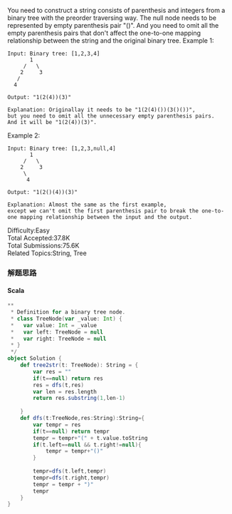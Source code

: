 You need to construct a string consists of parenthesis and integers from a binary tree with the preorder traversing way.
The null node needs to be represented by empty parenthesis pair "()". And you need to omit all the empty parenthesis pairs that don't affect the one-to-one mapping relationship between the string and the original binary tree.
Example 1:
```
Input: Binary tree: [1,2,3,4]
       1
     /   \
    2     3
   /    
  4     

Output: "1(2(4))(3)"

Explanation: Originallay it needs to be "1(2(4)())(3()())", 
but you need to omit all the unnecessary empty parenthesis pairs. 
And it will be "1(2(4))(3)".
```
Example 2:
```
Input: Binary tree: [1,2,3,null,4]
       1
     /   \
    2     3
     \  
      4 

Output: "1(2()(4))(3)"

Explanation: Almost the same as the first example, 
except we can't omit the first parenthesis pair to break the one-to-one mapping relationship between the input and the output.
```

Difficulty:Easy  
Total Accepted:37.8K  
Total Submissions:75.6K  
Related Topics:String,  Tree

### 解题思路
#### Scala
```scala
**
 * Definition for a binary tree node.
 * class TreeNode(var _value: Int) {
 *   var value: Int = _value
 *   var left: TreeNode = null
 *   var right: TreeNode = null
 * }
 */
object Solution {
    def tree2str(t: TreeNode): String = {
        var res = ""
        if(t==null) return res
        res = dfs(t,res)
        var len = res.length
        return res.substring(1,len-1)
        
    }
    def dfs(t:TreeNode,res:String):String={
        var tempr = res
        if(t==null) return tempr
        tempr = tempr+"(" + t.value.toString
        if(t.left==null && t.right!=null){
            tempr = tempr+"()"
        }
        
        tempr=dfs(t.left,tempr)
        tempr=dfs(t.right,tempr)
        tempr = tempr + ")"
        tempr
    }
}
```
